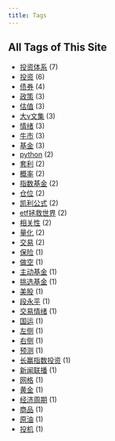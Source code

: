```yaml
---
title: Tags
---
```

## All Tags of This Site
* [投资体系](../tags/投资体系.md) (7)
* [投资](../tags/投资.md) (6)
* [债券](../tags/债券.md) (4)
* [政策](../tags/政策.md) (3)
* [估值](../tags/估值.md) (3)
* [大v文集](../tags/大v文集.md) (3)
* [情绪](../tags/情绪.md) (3)
* [牛市](../tags/牛市.md) (3)
* [基金](../tags/基金.md) (3)
* [python](../tags/python.md) (2)
* [套利](../tags/套利.md) (2)
* [概率](../tags/概率.md) (2)
* [指数基金](../tags/指数基金.md) (2)
* [仓位](../tags/仓位.md) (2)
* [凯利公式](../tags/凯利公式.md) (2)
* [etf拯救世界](../tags/etf拯救世界.md) (2)
* [相关性](../tags/相关性.md) (2)
* [量化](../tags/量化.md) (2)
* [交易](../tags/交易.md) (2)
* [保险](../tags/保险.md) (1)
* [做空](../tags/做空.md) (1)
* [主动基金](../tags/主动基金.md) (1)
* [挑选基金](../tags/挑选基金.md) (1)
* [美股](../tags/美股.md) (1)
* [段永平](../tags/段永平.md) (1)
* [交易情绪](../tags/交易情绪.md) (1)
* [国运](../tags/国运.md) (1)
* [左侧](../tags/左侧.md) (1)
* [右侧](../tags/右侧.md) (1)
* [预测](../tags/预测.md) (1)
* [长赢指数投资](../tags/长赢指数投资.md) (1)
* [新闻联播](../tags/新闻联播.md) (1)
* [网格](../tags/网格.md) (1)
* [黄金](../tags/黄金.md) (1)
* [经济周期](../tags/经济周期.md) (1)
* [商品](../tags/商品.md) (1)
* [原油](../tags/原油.md) (1)
* [投机](../tags/投机.md) (1)